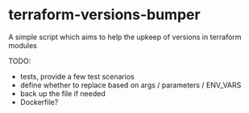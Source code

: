 # terraform-versions-bumper

A simple script which aims to help the upkeep of versions in terraform modules

TODO:

- tests, provide a few test scenarios
- define whether to replace based on args / parameters / ENV_VARS
- back up the file if needed
- Dockerfile?
